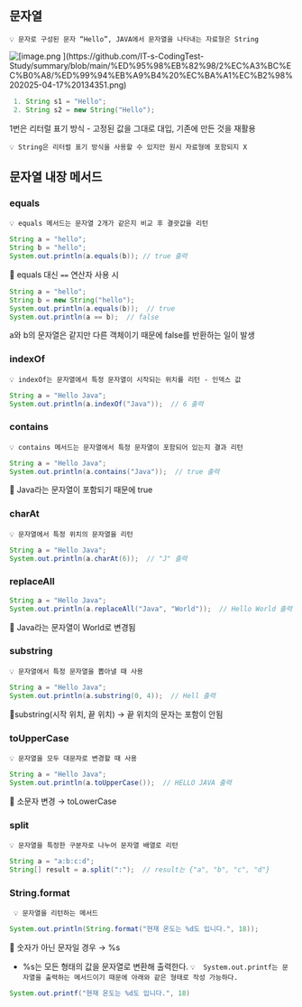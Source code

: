 ## 문자열

` 💡 문자로 구성된 문자 “Hello”, JAVA에서 문자열을 나타내는 자료형은 String  `

![[[image.png](attachment:bf8219d1-cd01-48f5-89e1-9c8fd45d5fa5:image.png)
](https://github.com/IT-s-CodingTest-Study/summary/blob/main/%ED%95%98%EB%82%98/2%EC%A3%BC%EC%B0%A8/%ED%99%94%EB%A9%B4%20%EC%BA%A1%EC%B2%98%202025-04-17%20134351.png)](https://github.com/IT-s-CodingTest-Study/summary/blob/main/%ED%95%98%EB%82%98/3%EC%A3%BC%EC%B0%A8/%ED%99%94%EB%A9%B4%20%EC%BA%A1%EC%B2%98%202025-04-17%20134351.png)
```java
 1. String s1 = "Hello";
 2. String s2 = new String("Hello");
```

1번은 리터럴 표기 방식 - 고정된 값을 그대로 대입, 기존에 만든 것을 재활용

`
💡 String은 리터럴 표기 방식을 사용할 수 있지만 원시 자료형에 포함되지 X
`

## 문자열 내장 메서드

### equals

`
💡 equals 메서드는 문자열 2개가 같은지 비교 후 결괏값을 리턴
`

```java
String a = "hello";
String b = "hello";
System.out.println(a.equals(b)); // true 출력
```

📌 equals 대신 `==` 연산자 사용 시

```java
String a = "hello";
String b = new String("hello");
System.out.println(a.equals(b));  // true
System.out.println(a == b);  // false
```

a와 b의 문자열은 같지만 다른 객체이기 때문에 false를 반환하는 일이 발생

### indexOf

`
💡 indexOf는 문자열에서 특정 문자열이 시작되는 위치를 리턴 - 인덱스 값
`

```java
String a = "Hello Java";
System.out.println(a.indexOf("Java"));  // 6 출력
```

### contains

`
💡 contains 메서드는 문자열에서 특정 문자열이 포함되어 있는지 결과 리턴
`

```java
String a = "Hello Java";
System.out.println(a.contains("Java"));  // true 출력
```

📌 Java라는 문자열이 포함되기 때문에 true

### charAt

`
💡 문자열에서 특정 위치의 문자열을 리턴
`

```java
String a = "Hello Java";
System.out.println(a.charAt(6));  // "J" 출력
```

### replaceAll

```java
String a = "Hello Java";
System.out.println(a.replaceAll("Java", "World"));  // Hello World 출력
```

📌 Java라는 문자열이 World로 변경됨

### substring

`
💡 문자열에서 특정 문자열을 뽑아낼 때 사용
`

```java
String a = "Hello Java";
System.out.println(a.substring(0, 4));  // Hell 출력
```

📌substring(시작 위치, 끝 위치) → 끝 위치의 문자는 포함이 안됨

### toUpperCase

`
💡 문자열을 모두 대문자로 변경할 때 사용
`

```java
String a = "Hello Java";
System.out.println(a.toUpperCase());  // HELLO JAVA 출력
```

📌 소문자 변경 → toLowerCase

### split

`
💡 문자열을 특정한 구분자로 나누어 문자열 배열로 리턴
`

```java
String a = "a:b:c:d";
String[] result = a.split(":");  // result는 {"a", "b", "c", "d"}
```

### String.format


` 💡 문자열을 리턴하는 메서드`

```java
System.out.println(String.format("현재 온도는 %d도 입니다.", 18)); 
```

📌 숫자가 아닌 문자일 경우 → %s

- %s는 모든 형태의 값을 문자열로 변환해 출력한다.
`
💡  System.out.printf는 문자열을 출력하는 메서드이기 때문에 아래와 같은 형태로 작성 가능하다.
`
```java
System.out.printf("현재 온도는 %d도 입니다.", 18)
```
